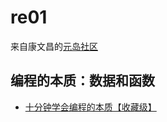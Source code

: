 # re01
来自康文昌的[元岛社区](https://www.midorg.com/vsc.html)

## 编程的本质：数据和函数
* [十分钟学会编程的本质【收藏级】](https://www.bilibili.com/video/BV1AF411s78P/)
